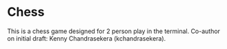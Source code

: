# Chess

This is a chess game designed for 2 person play in the terminal.
Co-author on initial draft: Kenny Chandrasekera (kchandrasekera).
  